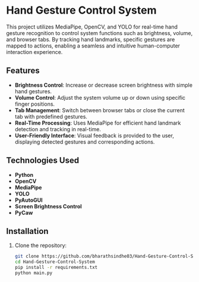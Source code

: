 # Hand Gesture Control System

This project utilizes MediaPipe, OpenCV, and YOLO for real-time hand gesture recognition to control system functions such as brightness, volume, and browser tabs. By tracking hand landmarks, specific gestures are mapped to actions, enabling a seamless and intuitive human-computer interaction experience.

## Features

- **Brightness Control**: Increase or decrease screen brightness with simple hand gestures.
- **Volume Control**: Adjust the system volume up or down using specific finger positions.
- **Tab Management**: Switch between browser tabs or close the current tab with predefined gestures.
- **Real-Time Processing**: Uses MediaPipe for efficient hand landmark detection and tracking in real-time.
- **User-Friendly Interface**: Visual feedback is provided to the user, displaying detected gestures and corresponding actions.

## Technologies Used

- **Python**
- **OpenCV**
- **MediaPipe**
- **YOLO**
- **PyAutoGUI**
- **Screen Brightness Control**
- **PyCaw**

## Installation

1. Clone the repository:

   ```sh
   git clone https://github.com/bharathsindhe03/Hand-Gesture-Control-System.git
   cd Hand-Gesture-Control-System
   pip install -r requirements.txt
   python main.py
